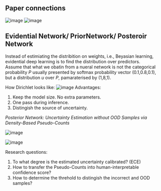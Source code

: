 <!--Note: ## NeurIPS Overview
![image](https://user-images.githubusercontent.com/26398708/149753171-677305c9-a5cf-44c7-ac10-32c2b43bfe58.png) -->

## Paper connections
<!--Note![image](https://user-images.githubusercontent.com/26398708/149754970-7cf046c7-3712-45de-8ec5-d18ffc2e5571.png)-->
![image](https://user-images.githubusercontent.com/26398708/151996312-75580eb6-5440-4281-9372-587ad2879374.png)
![image](https://user-images.githubusercontent.com/26398708/151996184-33e9dba3-f477-4714-aba6-1d5ae0eccb32.png)


## Evidential Network/ PriorNetwork/ Posteroir Network

Instead of estimiating the distribition on weights, i.e., Beyasian learning, evidential deep learning is to find the distribution over predictors. \
Assume that what we obatin from a nueral network is not the categorical probability *P* usually presented by softmax probability vector (0.1,0.8,0.1), but a distribution *u* over *P*, pamaraterised by (1,8,1). 

<!--Note: If the prior of the distribution is Dirichlet, then the posterior is still Dirichlet because Mulitnomial distribution is conjugated to that. -->
 


How Dirichlet looks like:
![image](https://user-images.githubusercontent.com/26398708/144232674-8744daa1-7ca4-47f8-984a-8817c772fc89.png)
Advantages:
1. Keep the model size. No extra parameters.
2. One pass during inference.
3. Distingish the source of uncertainty. 


<!--Three strong but non-realistic assumptions of PriorNet:
1. An arbitary target prior *D(1)*
2. OOD exposure during training
3. Differential entropy can be nagetive (no sense)
4. No bound for alpha. 

NIPS2020 (2021 with graph based) paper overcame those limitations: -->

*Posterior Network: Uncertainty Estimation without OOD Samples via Density-Based Pseudo-Counts* 

![image](https://user-images.githubusercontent.com/26398708/144252840-c937d419-df0a-4005-b378-ff9f7c07fb38.png)

![image](https://user-images.githubusercontent.com/26398708/151996587-7066e901-bbb4-499a-afcb-7069e7c2732b.png)

Research questions:
1. To what degree is the estimated uncertainty calibrated? (ECE)
2. How to transfer the Pseudo-Counts into human-interpretable confidence score?
3. How to determine the threhold to distingish the incorrect and OOD samples?

